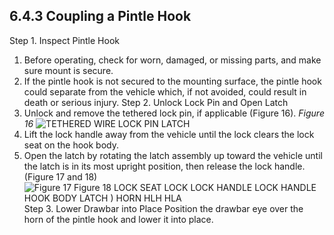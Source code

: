 ## 6.4.3 Coupling a Pintle Hook
Step 1. Inspect Pintle Hook
1. Before operating, check for worn, damaged, or missing parts, and make sure mount is secure.
2. If the pintle hook is not secured to the mounting surface, the pintle hook could separate from the vehicle which, if not avoided, could result in death or serious injury.
Step 2. Unlock Lock Pin and Open Latch
1. Unlock and remove the tethered lock pin, if applicable (Figure 16).
_Figure 16_
![TETHERED WIRE LOCK PIN LATCH]()
2. Lift the lock handle away from the vehicle until the lock clears the lock seat on the hook body.
3. Open the latch by rotating the latch assembly up toward the vehicle until the latch is in its most upright position, then release the lock handle. (Figure 17 and 18)
![Figure 17 Figure 18 LOCK SEAT LOCK LOCK HANDLE LOCK HANDLE HOOK BODY LATCH ) HORN HLH HLA]()
Step 3. Lower Drawbar into Place Position the drawbar eye over the horn of the pintle hook and lower it into place.